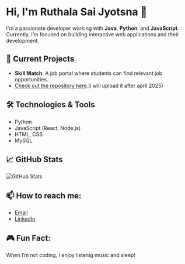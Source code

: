 # Hi, I'm Ruthala Sai Jyotsna 👋

I'm a passionate developer working with **Java**, **Python**, and **JavaScript**. Currently, I’m focused on building interactive web applications and their development.

## 🚀 Current Projects
- **Skill Match**: A job portal where students can find relevant job opportunities.
- [Check out the repository here](https://github.com/your-username/jstack).(i will upload it after april 2025)

## 🛠️ Technologies & Tools
- Python
- JavaScript (React, Node.js)
- HTML, CSS
- MySQL

## 📈 GitHub Stats
![GitHub Stats](https://github-readme-stats.vercel.app/api?username=mycode05&show_icons=true)


## 📫 How to reach me:
- [Email](mailto:saijyotsnaruthala@gmail.com)
- [LinkedIn](www.linkedin.com/in/sai-jyotsna-ruthala05)

## 🎮 Fun Fact:
When I’m not coding, I enjoy listenig music and sleep!

